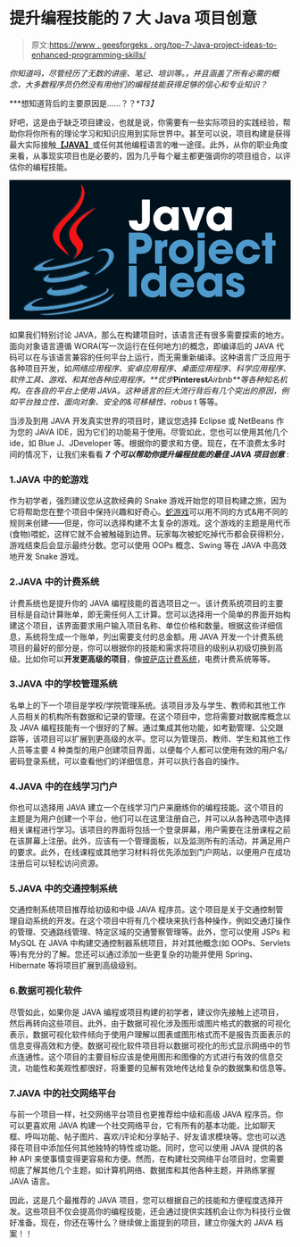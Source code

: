 # 提升编程技能的 7 大 Java 项目创意

> 原文:[https://www . geesforgeks . org/top-7-Java-project-ideas-to-enhanced-programming-skills/](https://www.geeksforgeeks.org/top-7-java-project-ideas-to-enhance-programming-skills/)

*你知道吗，尽管经历了无数的讲座、笔记、培训等。，并且涵盖了所有必需的概念，大多数程序员仍然没有用他们的编程技能获得足够的信心和专业知识？*

***想知道背后的主要原因是……？？**T3】*

好吧，这是由于缺乏项目建设，也就是说，你需要有一些实际项目的实践经验，帮助你将你所有的理论学习和知识应用到实际世界中。甚至可以说，项目构建是获得最大实际接触[**【JAVA】**](https://www.geeksforgeeks.org/java/)或任何其他编程语言的唯一途径。此外，从你的职业角度来看，从事现实项目也是必要的，因为几乎每个雇主都更强调你的项目组合，以评估你的编程技能。

[![Top-7-Java-Project-Ideas-To-Enhance-Programming-Skills-–-Beginner-to-Advanced-Level](img/183d7902ccf144be9c061b3aee07866f.png)](https://www.geeksforgeeks.org/java/)

如果我们特别讨论 JAVA，那么在构建项目时，该语言还有很多需要探索的地方。面向对象语言遵循 WORA(写一次运行在任何地方)的概念，即编译后的 JAVA 代码可以在与该语言兼容的任何平台上运行，而无需重新编译。这种语言广泛应用于各种项目开发，如*网络应用程序、安卓应用程序、桌面应用程序、科学应用程序、软件工具、游戏、*和其他各种应用程序。**优步****Pinterest****Airbnb**等各种知名机构。在各自的平台上使用 JAVA。这种语言的巨大流行背后有几个突出的原因，例如*平台独立性、面向对象、安全的&可移植性、robus* t 等等。

当涉及到用 JAVA 开发真实世界的项目时，建议您选择 Eclipse 或 NetBeans 作为您的 JAVA IDE，因为它们的功能易于使用。尽管如此，您也可以使用其他几个 ide，如 Blue J、JDeveloper 等。根据你的要求和方便。现在，在不浪费太多时间的情况下，让我们来看看 ***7 个可以帮助你提升编程技能的最佳 JAVA 项目创意*** :

### 1.JAVA 中的蛇游戏

作为初学者，强烈建议您从这款经典的 Snake 游戏开始您的项目构建之旅，因为它将帮助您在整个项目中保持兴趣和好奇心。[蛇游戏](https://www.geeksforgeeks.org/design-snake-game/)可以用不同的方式&用不同的规则来创建——但是，你可以选择构建不太复杂的游戏。这个游戏的主题是用代币(食物)喂蛇，这样它就不会被触碰到边界。玩家每次被蛇吃掉代币都会获得积分，游戏结束后会显示最终分数。您可以使用 OOPs 概念、Swing 等在 JAVA 中高效地开发 Snake 游戏。

### 2.JAVA 中的计费系统

计费系统也是提升你的 JAVA 编程技能的首选项目之一。该计费系统项目的主要目标是自动计算账单，即无需任何人工计算。您可以选择用一个简单的界面开始构建这个项目，该界面要求用户输入项目名称、单位价格和数量。根据这些详细信息，系统将生成一个账单，列出需要支付的总金额。用 JAVA 开发一个计费系统项目的最好的部分是，你可以根据你的技能和需求将项目的级别从初级切换到高级。比如你可以**开发更高级的项目**，像[披萨店计费系统](https://www.geeksforgeeks.org/pizza-shop-billing-system-using-java-swing/)，电费计费系统等等。

### 3.JAVA 中的学校管理系统

名单上的下一个项目是学校/学院管理系统。该项目涉及与学生、教师和其他工作人员相关的机构所有数据和记录的管理。在这个项目中，您将需要对数据库概念以及 JAVA 编程技能有一个很好的了解。通过集成其他功能，如考勤管理、公交跟踪等，该项目可以扩展到更高级的水平。您可以为管理员、教师、学生和其他工作人员等主要 4 种类型的用户创建项目界面，以便每个人都可以使用有效的用户名/密码登录系统，可以查看他们的详细信息，并可以执行各自的操作。

### 4.JAVA 中的在线学习门户

你也可以选择用 JAVA 建立一个在线学习门户来磨练你的编程技能。这个项目的主题是为用户创建一个平台，他们可以在这里注册自己，并可以从各种选项中选择相关课程进行学习。该项目的界面将包括一个登录屏幕，用户需要在注册课程之前在该屏幕上注册。此外，应该有一个管理面板，以及监测所有的活动，并满足用户的要求。此外，在线课程或其他学习材料将优先添加到门户网站，以便用户在成功注册后可以轻松访问资源。

### 5.JAVA 中的交通控制系统

交通控制系统项目推荐给初级和中级 JAVA 程序员。这个项目是关于交通控制管理自动系统的开发。在这个项目中将有几个模块来执行各种操作，例如交通灯操作的管理、交通路线管理、特定区域的交通警察管理等。此外，您可以使用 JSPs 和 MySQL 在 JAVA 中构建交通控制器系统项目，并对其他概念(如 OOPs、Servlets 等)有充分的了解。您还可以通过添加一些更复杂的功能并使用 Spring、Hibernate 等将项目扩展到高级级别。

### 6.数据可视化软件

尽管如此，如果你是 JAVA 编程或项目构建的初学者，建议你先接触上述项目，然后再转向这些项目。此外，由于数据可视化涉及图形或图片格式的数据的可视化表示，数据可视化软件倾向于使用户理解以图表或图形格式而不是报告页面表示的信息变得高效和方便。数据可视化软件项目将以数据可视化的形式显示网络中的节点连通性。这个项目的主要目标应该是使用图形和图像的方式进行有效的信息交流，功能性和美观性都很好，将重要的见解有效地传达给复杂的数据集和信息等。

### 7.JAVA 中的社交网络平台

与前一个项目一样，社交网络平台项目也更推荐给中级和高级 JAVA 程序员。你可以更喜欢用 JAVA 构建一个社交网络平台，它有所有的基本功能，比如聊天框、呼叫功能、帖子图片、喜欢/评论和分享帖子、好友请求模块等。您也可以选择在项目中添加任何其他独特的特性或功能。同时，您可以使用 JAVA 提供的各种 API 来使事情变得更容易和方便。然而，在构建社交网络平台项目时，您需要彻底了解其他几个主题，如计算机网络、数据库和其他各种主题，并熟练掌握 JAVA 语言。

因此，这是几个最推荐的 JAVA 项目，您可以根据自己的技能和方便程度选择开发。这些项目不仅会提高你的编程技能，还会通过提供实践机会让你为科技行业做好准备。现在，你还在等什么？继续做上面提到的项目，建立你强大的 JAVA 档案！！